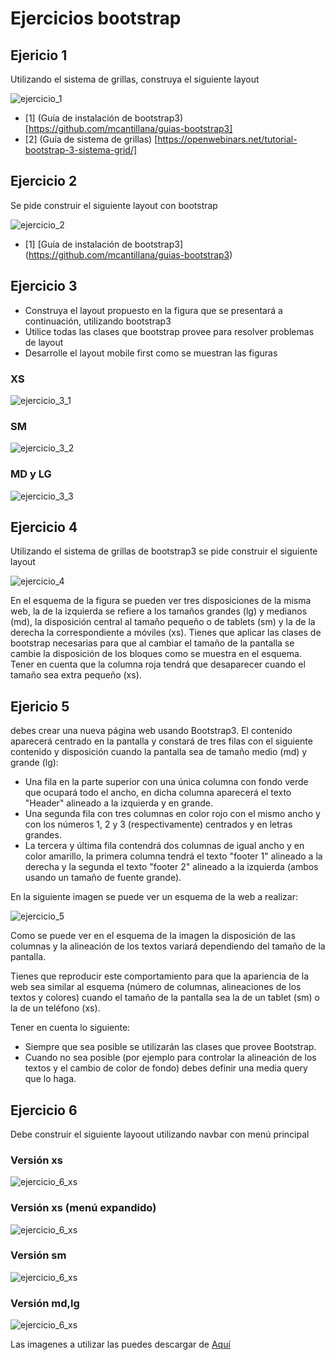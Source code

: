 # Ejercicios bootstrap

## Ejericio 1
Utilizando el sistema de grillas, construya el siguiente layout

![ejercicio_1](images/Selecci_n_028.png "ejercicio_1") 

* [1] (Guía de instalación de bootstrap3) [https://github.com/mcantillana/guias-bootstrap3]
* [2] (Guía de sistema de grillas) [https://openwebinars.net/tutorial-bootstrap-3-sistema-grid/]

## Ejercicio 2
Se pide construir el siguiente layout con bootstrap

![ejercicio_2](images/Selecci_n_027.png "ejercicio_2") 

* [1] [Guía de instalación de bootstrap3] (https://github.com/mcantillana/guias-bootstrap3)

## Ejercicio 3

* Construya el layout propuesto en la figura que se presentará a continuación, utilizando bootstrap3
* Utilice todas las clases que bootstrap provee para resolver problemas de layout
* Desarrolle el layout mobile first como se muestran las figuras

### XS
![ejercicio_3_1](images/mobile.png "ejercicio_3_1") 

### SM
![ejercicio_3_2](images/tablet.png "ejercicio_3_2") 

### MD y LG
![ejercicio_3_3](images/tarea.png "ejercicio_3_3") 

## Ejercicio 4 
Utilizando el sistema de grillas de bootstrap3 se pide construir el siguiente layout

![ejercicio_4](images/exercise_responsive_1_1.png "ejercicio_4") 

En el esquema de la figura se pueden ver tres disposiciones de la misma web, la de la izquierda se refiere a los tamaños grandes (lg) y medianos (md), la disposición central al tamaño pequeño o de tablets (sm) y la de la derecha la correspondiente a móviles (xs).
Tienes que aplicar las clases de bootstrap necesarias para que al cambiar el tamaño de la pantalla se cambie la disposición de los bloques como se muestra en el esquema. Tener en cuenta que la columna roja tendrá que desaparecer cuando el tamaño sea extra pequeño (xs).

## Ejericio 5
debes crear una nueva página web usando  Bootstrap3. El contenido aparecerá centrado en la pantalla y constará de tres filas con el siguiente contenido y disposición cuando la pantalla sea de tamaño medio (md) y grande (lg):
* Una fila en la parte superior con una única columna con fondo verde que ocupará todo el ancho, en dicha columna aparecerá el texto "Header" alineado a la izquierda y en grande.
* Una segunda fila con tres columnas en color rojo con el mismo ancho y con los números 1, 2 y 3 (respectivamente) centrados y en letras grandes.
* La tercera y última fila contendrá dos columnas de igual ancho y en color amarillo, la primera columna tendrá el texto "footer 1" alineado a la derecha y la segunda el texto "footer 2" alineado a la izquierda (ambos usando un tamaño de fuente grande).

En la siguiente imagen se puede ver un esquema de la web a realizar:

![ejercicio_5](images/exercise_responsive_1_3.png "ejercicio_5") 

Como se puede ver en el esquema de la imagen la disposición de las columnas y la alineación de los textos variará dependiendo del tamaño de la pantalla. 

Tienes que reproducir este comportamiento para que la apariencia de la web sea similar al esquema (número de columnas, alineaciones de los textos y colores) cuando el tamaño de la pantalla sea la de un tablet (sm) o la de un teléfono (xs). 

Tener en cuenta lo siguiente: 
* Siempre que sea posible se utilizarán las clases que provee Bootstrap.
* Cuando no sea posible (por ejemplo para controlar la alineación de los textos y el cambio de color de fondo) debes definir una media query que lo haga.

## Ejercicio 6

Debe construir el siguiente layoout utilizando navbar con menú principal

### Versión xs
![ejercicio_6_xs](images/bootstrap_navbar_xs.png "ejercicio_6_xs") 
### Versión xs (menú expandido)
![ejercicio_6_xs](images/bootstrap_navbar_xs_hover.png "ejercicio_6_xs") 

### Versión sm
![ejercicio_6_xs](images/bootstrap_navbar_sm.png "ejercicio_6_xs") 

### Versión md,lg
![ejercicio_6_xs](images/bootstrap_navbar_lg.png "ejercicio_6_xs") 

Las imagenes a utilizar las puedes descargar de  [Aquí](images/images.tar.gz)